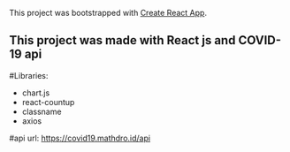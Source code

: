 This project was bootstrapped with [Create React App](https://github.com/facebook/create-react-app).

## This project was made with React js and COVID-19 api

#Libraries: 
  - chart.js
  - react-countup
  - classname
  - axios
  
  
 #api url: https://covid19.mathdro.id/api
  


